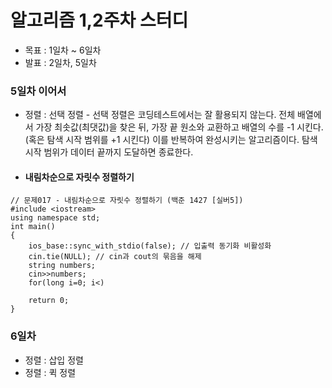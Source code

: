 # 알고리즘 1,2주차 스터디
- 목표 : 1일차 ~ 6일차
- 발표 : 2일차, 5일차
### 5일차 이어서
- 정렬 : 선택 정렬 - 선택 정렬은 코딩테스트에서는 잘 활용되지 않는다. 전체 배열에서 가장 최솟값(최댓값)을 찾은 뒤, 가장 끝 원소와 교환하고 배열의 수를 -1 시킨다. (혹은 탐색 시작 범위를 +1 시킨다) 이를 반복하여 완성시키는 알고리즘이다. 탐색 시작 범위가 데이터 끝까지 도달하면 종료한다.
- #### 내림차순으로 자릿수 정렬하기
```
// 문제017 - 내림차순으로 자릿수 정렬하기 (백준 1427 [실버5])
#include <iostream>
using namespace std;
int main()
{
    ios_base::sync_with_stdio(false); // 입출력 동기화 비활성화
    cin.tie(NULL); // cin과 cout의 묶음을 해제
    string numbers;
    cin>>numbers;
    for(long i=0; i<)

    return 0;
}
```

### 6일차
- 정렬 : 삽입 정렬
- 정렬 : 퀵 정렬
